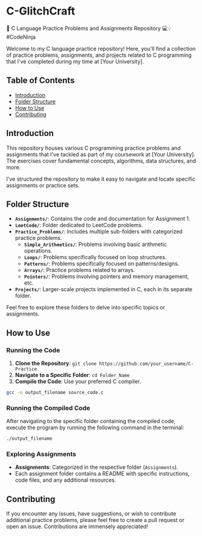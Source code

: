 # C-GlitchCraft

🚀 C Language Practice Problems and Assignments Repository 💻💡 #CodeNinja

Welcome to my C language practice repository! Here, you'll find a collection of practice problems, assignments, and projects related to C programming that I've completed during my time at [Your University].

## Table of Contents

- [Introduction](#introduction)
- [Folder Structure](#folder-structure)
- [How to Use](#how-to-use)
- [Contributing](#contributing)

## Introduction

This repository houses various C programming practice problems and assignments that I've tackled as part of my coursework at [Your University]. The exercises cover fundamental concepts, algorithms, data structures, and more.

I've structured the repository to make it easy to navigate and locate specific assignments or practice sets.

## Folder Structure

- **`Assignments/`**: Contains the code and documentation for Assignment 1.
- **`LeetCode/`**: Folder dedicated to LeetCode problems.
- **`Practice_Problems/`**: Includes multiple sub-folders with categorized practice problems.
  - **`Simple_Arithmetics/`**: Problems involving basic arithmetic operations.
  - **`Loops/`**: Problems specifically focused on loop structures.
  - **`Patterns/`**: Problems specifically focused on patterns/designs.
  - **`Arrays/`**: Practice problems related to arrays.
  - **`Pointers/`**: Problems involving pointers and memory management, etc.
- **`Projects/`**: Larger-scale projects implemented in C, each in its separate folder.

Feel free to explore these folders to delve into specific topics or assignments.

## How to Use

### Running the Code

1. **Clone the Repository**: `git clone https://github.com/your_username/C-Practice`
2. **Navigate to a Specific Folder**: `cd Folder_Name`
3. **Compile the Code**: Use your preferred C compiler.

```bash
gcc -o output_filename source_code.c
```

### Running the Compiled Code

After navigating to the specific folder containing the compiled code, execute the program by running the following command in the terminal:
   ```bash
  ./output_filename
```

### Exploring Assignments

- **Assignments**: Categorized in the respective folder (`Assignments`).
- Each assignment folder contains a README with specific instructions, code files, and any additional resources.

## Contributing

If you encounter any issues, have suggestions, or wish to contribute additional practice problems, please feel free to create a pull request or open an issue. Contributions are immensely appreciated!
